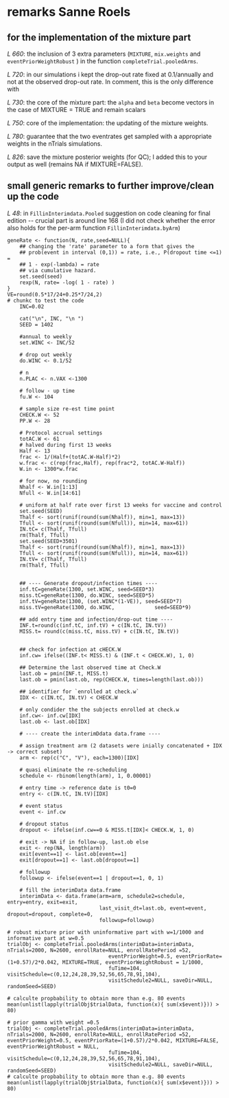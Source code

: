 # remarks Sanne Roels

## for the implementation of the mixture part
*L 660*: the inclusion of 3 extra parameters (`MIXTURE`, `mix.weights` and `eventPriorWeightRobust` ) in the function `completeTrial.pooledArms`.

*L 720*: in our simulations i kept the drop-out rate fixed at 0.1/annually and not at the observed drop-out rate. In comment, this is the only difference with

*L 730*: the core of the mixture part: the `alpha` and `beta` become vectors in the case of MIXTURE = TRUE and remain scalars 

*L 750*: core of the implementation: the updating of the mixture weights. 

*L 780*: guarantee that the two eventrates get sampled with a appropriate weights in the nTrials simulations.  

*L 826*: save the mixture posterior weights (for QC); I added this to your output as well (remains NA if MIXTURE=FALSE).


## small generic remarks to further improve/clean up the code
*L 48*: in `FillinInterimdata.Pooled` suggestion on code cleaning for final edition -- crucial part is around line 168 
(I did not check whether the error also holds for the per-arm function `FillinInterimdata.byArm`)


```
geneRate <- function(N, rate,seed=NULL){
    ## changing the 'rate' parameter to a form that gives the
    ## prob(event in interval (0,1)) = rate, i.e., P(dropout time <=1) = 
    ## 1 - exp(-lambda) = rate
    ## via cumulative hazard.
    set.seed(seed)
    rexp(N, rate= -log( 1 - rate) )
}
VE=round(0.5*17/24+0.25*7/24,2)
# chunkc to test the code
    INC=0.02
    
    cat("\n", INC, "\n ")
    SEED = 1402
    
    #annual to weekly
    set.WINC <- INC/52
    
    # drop out weekly 
    do.WINC <- 0.1/52
    
    # n
    n.PLAC <- n.VAX <-1300
    
    # follow - up time   
    fu.W <- 104 
    
    # sample size re-est time point
    CHECK.W <- 52
    PP.W <- 28
    
    # Protocol accrual settings
    totAC.W <- 61
    # halved during first 13 weeks
    Half <- 13
    frac <- 1/(Half+(totAC.W-Half)*2)
    w.frac <- c(rep(frac,Half), rep(frac*2, totAC.W-Half))
    W.in <- 1300*w.frac
    
    # for now, no rounding
    Nhalf <- W.in[1:13]
    Nfull <- W.in[14:61]
    
    # uniform at half rate over first 13 weeks for vaccine and control
    set.seed(SEED)
    Thalf <- sort(runif(round(sum(Nhalf)), min=1, max=13)) 
    Tfull <- sort(runif(round(sum(Nfull)), min=14, max=61))
    IN.tC= c(Thalf, Tfull)
    rm(Thalf, Tfull)
    set.seed(SEED+3501)
    Thalf <- sort(runif(round(sum(Nhalf)), min=1, max=13)) 
    Tfull <- sort(runif(round(sum(Nfull)), min=14, max=61))
    IN.tV= c(Thalf, Tfull)
    rm(Thalf, Tfull)
    
    
    ## ---- Generate dropout/infection times ----
    inf.tC=geneRate(1300, set.WINC, seed=SEED*3)
    miss.tC=geneRate(1300, do.WINC, seed=SEED*5)
    inf.tV=geneRate(1300, (set.WINC*(1-VE)), seed=SEED*7)
    miss.tV=geneRate(1300, do.WINC,             seed=SEED*9)
    
    ## add entry time and infection/drop-out time ----
    INF.t=round(c(inf.tC, inf.tV) + c(IN.tC, IN.tV))
    MISS.t= round(c(miss.tC, miss.tV) + c(IN.tC, IN.tV))
    
    
    ## check for infection at cHECK.W
    inf.cw= ifelse((INF.t< MISS.t) & (INF.t < CHECK.W), 1, 0) 
    
    ## Determine the last observed time at Check.W
    last.ob = pmin(INF.t, MISS.t)
    last.ob = pmin(last.ob, rep(CHECK.W, times=length(last.ob)))
    
    ## identifier for `enrolled at check.w`
    IDX <- c(IN.tC, IN.tV) < CHECK.W    
    
    # only condider the the subjects enrolled at check.w
    inf.cw<- inf.cw[IDX]
    last.ob <- last.ob[IDX]
    
    # ---- create the interimDdata data.frame ----
    
    # assign treatment arm (2 datasets were inially concatenated + IDX -> correct subset)
    arm <- rep(c("C", "V"), each=1300)[IDX]
    
    # quasi eliminate the re-scheduling
    schedule <- rbinom(length(arm), 1, 0.00001)
    
    # entry time -> reference date is t0=0 
    entry <- c(IN.tC, IN.tV)[IDX]
    
    # event status
    event <- inf.cw
    
    # dropout status
    dropout <- ifelse(inf.cw==0 & MISS.t[IDX]< CHECK.W, 1, 0)
    
    # exit -> NA if in follow-up, last.ob else
    exit <- rep(NA, length(arm))
    exit[event==1] <- last.ob[event==1] 
    exit[dropout==1] <- last.ob[dropout==1] 
    
    # followup 
    followup <- ifelse(event==1 | dropout==1, 0, 1)
    
    # fill the interimData data.frame
    interimData <- data.frame(arm=arm, schedule2=schedule, entry=entry, exit=exit,
                              last_visit_dt=last.ob, event=event, dropout=dropout, complete=0,
                              followup=followup)

# robust mixture prior with uninformative part with w=1/1000 and informative part at w=0.5	
trialObj <- completeTrial.pooledArms(interimData=interimData, nTrials=2000, N=2600, enrollRate=NULL, enrollRatePeriod =52,
                                 eventPriorWeight=0.5, eventPriorRate=(1+0.57)/2*0.042, MIXTURE=TRUE, eventPriorWeightRobust = 1/1000,
                                 fuTime=104, visitSchedule=c(0,12,24,28,39,52,56,65,78,91,104),
                                 visitSchedule2=NULL, saveDir=NULL, randomSeed=SEED)

# calculte propbability to obtain more than e.g. 80 events
mean(unlist(lapply(trialObj$trialData, function(x){ sum(x$event)})) > 80)

# prior gamma with weight =0.5
trialObj <- completeTrial.pooledArms(interimData=interimData, nTrials=2000, N=2600, enrollRate=NULL, enrollRatePeriod =52,                                 eventPriorWeight=0.5, eventPriorRate=(1+0.57)/2*0.042, MIXTURE=FALSE, eventPriorWeightRobust = NULL,
                                 fuTime=104, visitSchedule=c(0,12,24,28,39,52,56,65,78,91,104),
                                 visitSchedule2=NULL, saveDir=NULL, randomSeed=SEED)
# calculte propbability to obtain more than e.g. 80 events
mean(unlist(lapply(trialObj$trialData, function(x){ sum(x$event)})) > 80)

``` 



